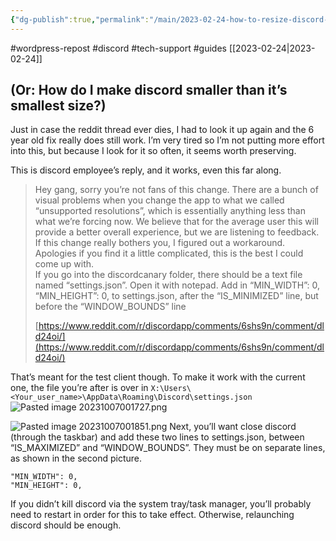 ```yaml
---
{"dg-publish":true,"permalink":"/main/2023-02-24-how-to-resize-discord-app-on-windows/"}
---
```


#wordpress-repost #discord #tech-support #guides 
[[2023-02-24\|2023-02-24]]

## (Or: How do I make discord smaller than it’s smallest size?)

Just in case the reddit thread ever dies, I had to look it up again and the 6 year old fix really does still work. I’m very tired so I’m not putting more effort into this, but because I look for it so often, it seems worth preserving.

This is discord employee’s reply, and it works, even this far along.

> Hey gang, sorry you’re not fans of this change. There are a bunch of visual problems when you change the app to what we called “unsupported resolutions”, which is essentially anything less than what we’re forcing now. We believe that for the average user this will provide a better overall experience, but we are listening to feedback.  
> If this change really bothers you, I figured out a workaround. Apologies if you find it a little complicated, this is the best I could come up with.  
> If you go into the discordcanary folder, there should be a text file named “settings.json”. Open it with notepad. Add in “MIN_WIDTH”: 0, “MIN_HEIGHT”: 0, to settings.json, after the “IS_MINIMIZED” line, but before the “WINDOW_BOUNDS” line
> 
> [https://www.reddit.com/r/discordapp/comments/6shs9n/comment/dld24oi/](https://www.reddit.com/r/discordapp/comments/6shs9n/comment/dld24oi/)

That’s meant for the test client though. To make it work with the current one, the file you’re after is over in `X:\Users\<Your_user_name>\AppData\Roaming\Discord\settings.json`
![Pasted image 20231007001727.png](/img/user/Main/attachments/Pasted%20image%2020231007001727.png)

![Pasted image 20231007001851.png](/img/user/Main/attachments/Pasted%20image%2020231007001851.png)
Next, you’ll want close discord (through the taskbar) and add these two lines to settings.json, between “IS_MAXIMIZED” and “WINDOW_BOUNDS”. They must be on separate lines, as shown in the second picture.

```
"MIN_WIDTH": 0,
"MIN_HEIGHT": 0,
```

If you didn’t kill discord via the system tray/task manager, you’ll probably need to restart in order for this to take effect. Otherwise, relaunching discord should be enough.
